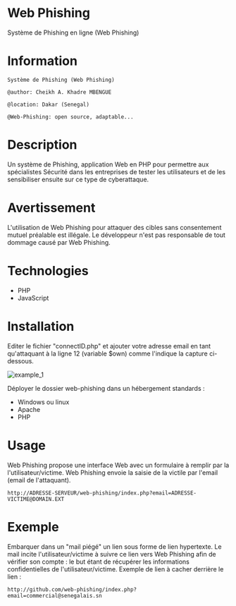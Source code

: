 Web Phishing
============
Système de Phishing en ligne (Web Phishing)

Information
===========
```
Système de Phishing (Web Phishing)

@author: Cheikh A. Khadre MBENGUE

@location: Dakar (Senegal)

@Web-Phishing: open source, adaptable...
```

Description
===========
Un système de Phishing, application Web en PHP pour permettre aux spécialistes Sécurité dans les entreprises de tester les utilisateurs et de les sensibiliser ensuite sur ce type de cyberattaque.

Avertissement
=============
L'utilisation de Web Phishing pour attaquer des cibles sans consentement mutuel préalable est illégale. Le développeur n'est pas responsable de tout dommage causé par Web Phishing.

Technologies
============
* PHP
* JavaScript

Installation
============
Editer le fichier "connectID.php" et ajouter votre adresse email en tant qu'attaquant à la ligne 12 (variable $own) comme l'indique la capture ci-dessous.

![example_1](https://github.com/cakmbengue/eig-tool/blob/master/screen/screen1.png)

Déployer le dossier web-phishing dans un hébergement standards :

* Windows ou linux 
* Apache
* PHP

Usage
=====
Web Phishing propose une interface Web avec un formulaire à remplir par la l'utilisateur/victime. Web Phishing envoie la saisie de la victile par l'email (email de l'attaquant). 

```
http://ADRESSE-SERVEUR/web-phishing/index.php?email=ADRESSE-VICTIME@DOMAIN.EXT

```

Exemple
=======
Embarquer dans un "mail piégé" un lien sous forme de lien hypertexte. Le mail incite l'utilisateur/victime à suivre ce lien vers Web Phishing afin de vérifier son compte : le but étant de récupérer les informations confidentielles de l'utilisateur/victime. Exemple de lien à cacher derrière le lien :
```
http://github.com/web-phishing/index.php?email=commercial@senegalais.sn

```
